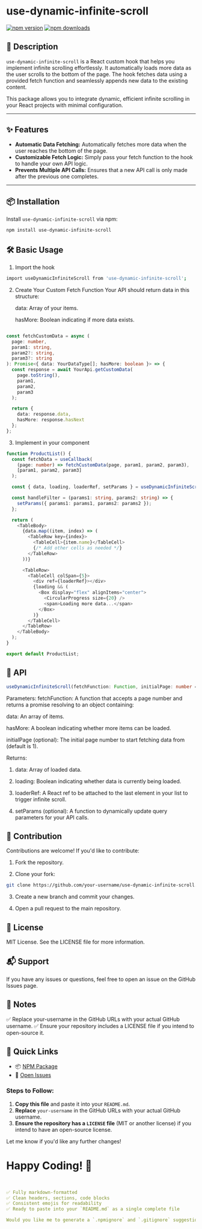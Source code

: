 # use-dynamic-infinite-scroll

[![npm version](https://img.shields.io/npm/v/use-dynamic-infinite-scroll)](https://www.npmjs.com/package/use-dynamic-infinite-scroll)
[![npm downloads](https://img.shields.io/npm/dt/use-dynamic-infinite-scroll)](https://www.npmjs.com/package/use-dynamic-infinite-scroll)

## 📖 Description

`use-dynamic-infinite-scroll` is a React custom hook that helps you implement infinite scrolling effortlessly. It automatically loads more data as the user scrolls to the bottom of the page. The hook fetches data using a provided fetch function and seamlessly appends new data to the existing content.

This package allows you to integrate dynamic, efficient infinite scrolling in your React projects with minimal configuration.

---

## ✨ Features

- **Automatic Data Fetching:** Automatically fetches more data when the user reaches the bottom of the page.
- **Customizable Fetch Logic:** Simply pass your fetch function to the hook to handle your own API logic.
- **Prevents Multiple API Calls:** Ensures that a new API call is only made after the previous one completes.

---

## 📦 Installation

Install `use-dynamic-infinite-scroll` via npm:

```bash
npm install use-dynamic-infinite-scroll 
```

## 🛠️ Basic Usage

1. Import the hook
```bash 
import useDynamicInfiniteScroll from 'use-dynamic-infinite-scroll';
 ```
2. Create Your Custom Fetch Function
    Your API should return data in this structure:

    data: Array of your items.

    hasMore: Boolean indicating if more data exists.
  ```ts 

  const fetchCustomData = async (
    page: number,
    param1: string,
    param2?: string,
    param3?: string
  ): Promise<{ data: YourDataType[]; hasMore: boolean }> => {
    const response = await YourApi.getCustomData(
      page.toString(),
      param1,
      param2,
      param3
    );

    return {
      data: response.data,
      hasMore: response.hasNext
    };
  };


  ```

3. Implement in your component

```ts 
function ProductList() {
  const fetchData = useCallback(
    (page: number) => fetchCustomData(page, param1, param2, param3),
    [param1, param2, param3]
  );

  const { data, loading, loaderRef, setParams } = useDynamicInfiniteScroll(fetchData);

  const handleFilter = (params1: string, params2: string) => {
    setParams({ params1: params1, params2: params2 });
  };

  return (
    <TableBody>
      {data.map((item, index) => (
        <TableRow key={index}>
          <TableCell>{item.name}</TableCell>
          {/* Add other cells as needed */}
        </TableRow>
      ))}

      <TableRow>
        <TableCell colSpan={5}>
          <div ref={loaderRef}></div>
          {loading && (
            <Box display="flex" alignItems="center">
              <CircularProgress size={20} />
              <span>Loading more data...</span>
            </Box>
          )}
        </TableCell>
      </TableRow>
    </TableBody>
  );
}

export default ProductList;

```


## 📑 API
```ts
useDynamicInfiniteScroll(fetchFunction: Function, initialPage: number = 1)
```

Parameters:
fetchFunction: A function that accepts a page number and returns a promise resolving to an object containing:

data: An array of items.

hasMore: A boolean indicating whether more items can be loaded.

initialPage (optional): The initial page number to start fetching data from (default is 1).

Returns:
1. data: Array of loaded data.

2. loading: Boolean indicating whether data is currently being loaded.

3. loaderRef: A React ref to be attached to the last element in your list to trigger infinite scroll.

4. setParams (optional): A function to dynamically update query parameters for your API calls.


## 🤝 Contribution
Contributions are welcome!
If you'd like to contribute:

1. Fork the repository.

2. Clone your fork:

```bash 
git clone https://github.com/your-username/use-dynamic-infinite-scroll.git
```
3. Create a new branch and commit your changes.

4. Open a pull request to the main repository.



## 📄 License
MIT License. See the LICENSE file for more information.


## 📬 Support
If you have any issues or questions, feel free to open an issue on the GitHub Issues page.

## 📌 Notes
✅ Replace your-username in the GitHub URLs with your actual GitHub username.
✅ Ensure your repository includes a LICENSE file if you intend to open-source it.

## 🔗 Quick Links

- 📦 [NPM Package](https://www.npmjs.com/package/use-dynamic-infinite-scroll)
- 🐞 [Open Issues](https://github.com/your-username/use-dynamic-infinite-scroll/issues)


### Steps to Follow:
1. **Copy this file** and paste it into your `README.md`.
2. **Replace** `your-username` in the GitHub URLs with your actual GitHub username.
3. **Ensure the repository has a `LICENSE` file** (MIT or another license) if you intend to have an open-source license.

Let me know if you'd like any further changes!

# Happy Coding! 🚀

```yaml


✅ Fully markdown-formatted  
✅ Clean headers, sections, code blocks  
✅ Consistent emojis for readability  
✅ Ready to paste into your `README.md` as a single complete file  

Would you like me to generate a `.npmignore` and `.gitignore` suggestion for your package too? I can help you optimize that as well if you’d like 👌
```







